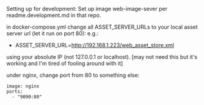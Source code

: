 Setting up for development:
Set up image web-image-sever per readme.development.md in that repo.

in docker-compose.yml change all ASSET_SERVER_URLs to your local asset server url (let it run on port 80):
e.g.:

- ASSET_SERVER_URL=http://192.168.1.223/web_asset_store.xml

using your absolute IP (not 127.0.0.1 or localhost).  [may not need this but it's working and I'm tired of fooling around with it]

under nginx, change port from 80 to something else:

    image: nginx
    ports:
      - "9090:80"




